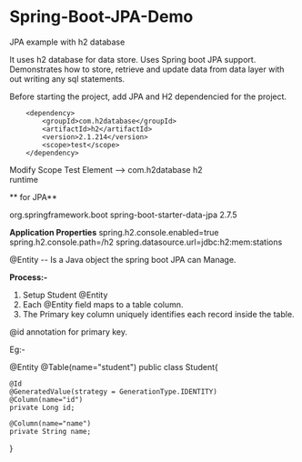 # Spring-Boot-JPA-Demo
JPA example with h2 database

It uses h2 database for data store. Uses Spring boot JPA support. Demonstrates how to store, retrieve and update data from data layer with out writing any sql statements.

Before starting the project, add JPA and H2 dependencied for the project.

		<dependency>
    		<groupId>com.h2database</groupId>
    		<artifactId>h2</artifactId>
    		<version>2.1.214</version>
    		<scope>test</scope>
		</dependency>

  Modify Scope Test Element --> 
  <dependency>
			<groupId>com.h2database</groupId>
			<artifactId>h2</artifactId>    		
			<scope>runtime</scope>
	</dependency>

** for JPA**

 <dependency>
    <groupId>org.springframework.boot</groupId>
    <artifactId>spring-boot-starter-data-jpa</artifactId>
    <version>2.7.5</version>
</dependency>

**Application Properties**
spring.h2.console.enabled=true
spring.h2.console.path=/h2
spring.datasource.url=jdbc:h2:mem:stations

@Entity -- Is a Java object the spring boot JPA can Manage.

**Process:-**

1. Setup Student @Entity
2. Each @Entity field maps to a table column.
3. The Primary key column uniquely identifies each record inside the table.

@id annotation for primary key.

Eg:-

@Entity
@Table(name="student")
public class Student{

	@Id
	@GeneratedValue(strategy = GenerationType.IDENTITY)
	@Column(name="id")
	private Long id;
	
	@Column(name="name")
	private String name;
}
